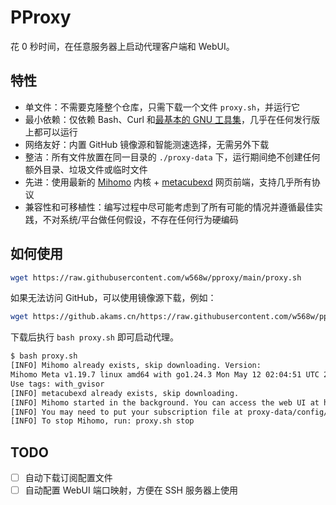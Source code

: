 # PProxy

花 0 秒时间，在任意服务器上启动代理客户端和 WebUI。

## 特性

- 单文件：不需要克隆整个仓库，只需下载一个文件 `proxy.sh`，并运行它
- 最小依赖：仅依赖 Bash、Curl 和[最基本的 GNU 工具集](https://github.com/w568w/pproxy/blob/main/proxy.sh#L3)，几乎在任何发行版上都可以运行
- 网络友好：内置 GitHub 镜像源和智能测速选择，无需另外下载
- 整洁：所有文件放置在同一目录的 `./proxy-data` 下，运行期间绝不创建任何额外目录、垃圾文件或临时文件
- 先进：使用最新的 [Mihomo](https://github.com/MetaCubeX/mihomo) 内核 + [metacubexd](https://github.com/metacubex/metacubexd) 网页前端，支持几乎所有协议
- 兼容性和可移植性：编写过程中尽可能考虑到了所有可能的情况并遵循最佳实践，不对系统/平台做任何假设，不存在任何行为硬编码

## 如何使用

```bash
wget https://raw.githubusercontent.com/w568w/pproxy/main/proxy.sh
```

如果无法访问 GitHub，可以使用镜像源下载，例如：

```bash
wget https://github.akams.cn/https://raw.githubusercontent.com/w568w/pproxy/main/proxy.sh
```

下载后执行 `bash proxy.sh` 即可启动代理。

```bash
$ bash proxy.sh
[INFO] Mihomo already exists, skip downloading. Version: 
Mihomo Meta v1.19.7 linux amd64 with go1.24.3 Mon May 12 02:04:51 UTC 2025
Use tags: with_gvisor
[INFO] metacubexd already exists, skip downloading.
[INFO] Mihomo started in the background. You can access the web UI at http://<server-ip>:9091/ui
[INFO] You may need to put your subscription file at proxy-data/config/config.yaml and restart Mihomo.
[INFO] To stop Mihomo, run: proxy.sh stop
```

## TODO

- [ ] 自动下载订阅配置文件
- [ ] 自动配置 WebUI 端口映射，方便在 SSH 服务器上使用
